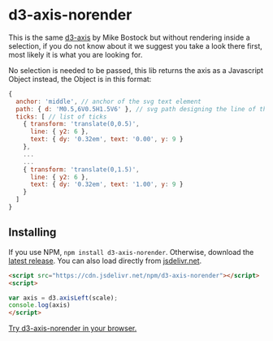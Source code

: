 # d3-axis-norender

This is the same [d3-axis](https://github.com/d3/d3-axis/releases/latest) by Mike Bostock but without rendering inside a selection, if you do not know about it we suggest you take a look there first, most likely it is what you are looking for.

No selection is needed to be passed, this lib returns the axis as a Javascript Object instead, the Object is in this format:
```Javascript
{
  anchor: 'middle', // anchor of the svg text element
  path: { d: 'M0.5,6V0.5H1.5V6' }, // svg path designing the line of the axis
  ticks: [ // list of ticks
    { transform: 'translate(0,0.5)',
      line: { y2: 6 },
      text: { dy: '0.32em', text: '0.00', y: 9 }
    },
    ...
    ...
    { transform: 'translate(0,1.5)',
      line: { y2: 6 },
      text: { dy: '0.32em', text: '1.00', y: 9 }
    }
  ]
}
```

## Installing

If you use NPM, `npm install d3-axis-norender`. Otherwise, download the [latest release](https://github.com/Hexastack/d3-axis-norender). You can also load directly from [jsdelivr.net](https://cdn.jsdelivr.net/npm/d3-axis-norender).

```html
<script src="https://cdn.jsdelivr.net/npm/d3-axis-norender"></script>
<script>

var axis = d3.axisLeft(scale);
console.log(axis)
</script>
```

[Try d3-axis-norender in your browser.](https://tonicdev.com/npm/d3-axis-norender)
